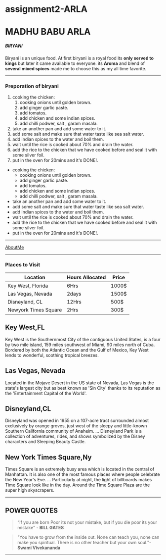 # assignment2-ARLA
# MADHU BABU ARLA
##### BIRYANI
Biryani is an unique food. At first biryani is a royal food its **only served to kings** but later it came available to everyone. its **Aroma** and blend of **several mixed spices** made me to choose this as my all time favorite.

---------

### Preporation of biryani
1. cooking the chicken:
    1. cooking onions until golden brown.
    2. add ginger garlic paste.
    3. add tomatos.
    4. add chicken and some indian spices.
    5. add chilli podwer, salt , garam masala.
2. take an another pan and add some water to it.
3. add some salt and make sure that water taste like sea salt water.
4. add indian spices to the water and boil them.
5. wait until the rice is cooked about 70% and drain the water.
6. add the rice to the chicken that we have cooked before and seal it with some silver foil.
7. put in the oven for 20mins and it's DONE!.


* cooking the chicken:
    * cooking onions until golden brown.
    * add ginger garlic paste.
    * add tomatos.
    * add chicken and some indian spices.
    * add chilli podwer, salt , garam masala.
* take an another pan and add some water to it.
* add some salt and make sure that water taste like sea salt water.
* add indian spices to the water and boil them.
* wait until the rice is cooked about 70% and drain the water.
* add the rice to the chicken that we have cooked before and seal it with some silver foil.
* put in the oven for 20mins and it's DONE!.

---------

[AboutMe](https://github.com/Madhuarla/assignment2-ARLA/blob/main/AboutMe.md)

---------

### Places to Visit

 |       Location       |    Hours Allocated    |         Price         |
 |----------------------|-----------------------|-----------------------|
 | Key West, Florida    |          6Hrs         |          1000$        |
 | Las Vegas, Nevada    |          2days        |          1500$        |
 | Disneyland, CL       |          12Hrs        |          500$         |
 | Newyork Times Square |          2Hrs         |          300$         |

## Key West,FL
Key West is the Southernmost City of the contiguous United States, is a four by two mile island, 159 miles southwest of Miami, 90 miles north of Cuba. Bordered by both the Atlantic Ocean and the Gulf of Mexico, Key West lends to wonderful, soothing tropical breezes.

## Las Vegas, Nevada
Located in the Mojave Desert in the US state of Nevada, Las Vegas is the state's largest city but as best known as 'Sin City' thanks to its reputation as the 'Entertainment Capital of the World'.

## Disneyland,CL
Disneyland was opened in 1955 on a 107-acre tract surrounded almost exclusively by orange groves, just west of the sleepy and little-known Southern California community of Anaheim. ... Disneyland Park is a collection of adventures, rides, and shows symbolized by the Disney characters and Sleeping Beauty Castle. 

## New York Times Square,Ny
Times Square is an extremely busy area which is located in the central of Manhattan. It is also one of the most famous places where people celebrate the New Year's Eve. ... Particularly at night, the light of billboards makes Time Square look like in the day. Around the Time Square Plaza are the super high skyscrapers.

----------

## POWER QUOTES
> “If you are born Poor its not your mistake, but if you die poor its your mistake” - **BILL GATES**

> "You have to grow from the inside out. None can teach you, none can make you spiritual. There is no other teacher but your own soul."- **Swami Vivekananda**

----------











